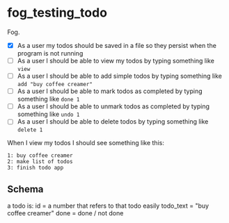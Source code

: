 # fog_testing_todo
Fog.
- [x] As a user my todos should be saved in a file so they persist when the program is not running
- [ ] As a user I should be able to view my todos by typing something like `view`
- [ ] As a user I should be able to add simple todos by typing something like `add "buy coffee creamer"`
- [ ] As a user I should be able to mark todos as completed by typing something like `done 1`
- [ ] As a user I should be able to unmark todos as completed by typing something like `undo 1`
- [ ] As a user I should be able to delete todos by typing something like `delete 1`

When I view my todos I should see something like this:
```
1: buy coffee creamer
2: make list of todos
3: finish todo app
```

## Schema
a todo is:
id = a number that refers to that todo easily
todo_text = "buy coffee creamer"
done = done / not done